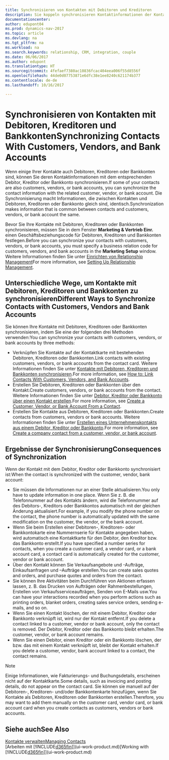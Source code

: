 ```yaml
---
title: Synchronisieren von Kontakten mit Debitoren und Kreditoren
description: Sie koppeln synchronisieren Kontaktinformationen der Kontakte, die auch Debitoren, Kreditoren oder Bankkonten sind, so aktualisieren Sie nur Informationen in einem Bereich.
documentationcenter: 
author: edupont04
ms.prod: dynamics-nav-2017
ms.topic: article
ms.devlang: na
ms.tgt_pltfrm: na
ms.workload: na
ms.search.keywords: relationship, CRM, integration, couple
ms.date: 06/06/2017
ms.author: edupont
ms.translationtype: HT
ms.sourcegitcommit: 4fefaef7380ac10836fcac404eea006f55d8556f
ms.openlocfilehash: 44de0d07753871e6dfc38e1ee8240c621174b377
ms.contentlocale: de-de
ms.lasthandoff: 10/16/2017

---
```

# <a name="synchronizing-contacts-with-customers-vendors-and-bank-accounts"></a><span data-ttu-id="e3a5b-103">Synchronisieren von Kontakten mit Debitoren, Kreditoren und Bankkonten</span><span class="sxs-lookup"><span data-stu-id="e3a5b-103">Synchronizing Contacts With Customers, Vendors, and Bank Accounts</span></span>
<span data-ttu-id="e3a5b-104">Wenn einige Ihrer Kontakte auch Debitoren, Kreditoren oder Bankkonten sind, können Sie deren Kontaktinformationen mit dem entsprechenden Debitor, Kreditor oder Bankkonto synchronisieren.</span><span class="sxs-lookup"><span data-stu-id="e3a5b-104">If some of your contacts are also customers, vendors, or bank accounts, you can synchronize the contact information with the related customer, vendor, or bank account.</span></span> <span data-ttu-id="e3a5b-105">Die Synchronisierung macht Informationen, die zwischen Kontakten und Debitoren, Kreditoren oder Bankkonto gleich sind, identisch.</span><span class="sxs-lookup"><span data-stu-id="e3a5b-105">Synchronization makes information that is common between contacts and customers, vendors, or bank account the same.</span></span>  

<span data-ttu-id="e3a5b-106">Bevor Sie Ihre Kontakte mit Debitoren, Kreditoren oder Bankkonten synchronisieren, müssen Sie in dem Fenster **Marketing & Vertrieb Einr.** einen Geschäftsbeziehungscode für Debitoren, Kreditoren und Bankkonten festlegen.</span><span class="sxs-lookup"><span data-stu-id="e3a5b-106">Before you can synchronize your contacts with customers, vendors, or bank accounts, you must specify a business relation code for customers, vendors, and bank accounts in the **Marketing Setup** window.</span></span> <span data-ttu-id="e3a5b-107">Weitere Informationen finden Sie unter [Einrichten von Relationship Management](marketing-setup-marketing.md)</span><span class="sxs-lookup"><span data-stu-id="e3a5b-107">For more information, see [Setting Up Relationship Management](marketing-setup-marketing.md).</span></span>

## <a name="different-ways-to-synchronize-contacts-with-customers-vendors-and-bank-accounts"></a><span data-ttu-id="e3a5b-108">Unterschiedliche Wege, um Kontakte mit Debitoren, Kreditoren und Bankkonten zu synchronisieren</span><span class="sxs-lookup"><span data-stu-id="e3a5b-108">Different Ways to Synchronize Contacts with Customers, Vendors and Bank Accounts</span></span>
<span data-ttu-id="e3a5b-109">Sie können Ihre Kontakte mit Debitoren, Kreditoren oder Bankkonten synchronisieren, indem Sie eine der folgenden drei Methoden verwenden:</span><span class="sxs-lookup"><span data-stu-id="e3a5b-109">You can synchronize your contacts with customers, vendors, or bank accounts by three methods:</span></span>

* <span data-ttu-id="e3a5b-110">Verknüpfen Sie Kontakte auf der Kontaktkarte mit bestehenden Debitoren, Kreditoren oder Bankkonten.</span><span class="sxs-lookup"><span data-stu-id="e3a5b-110">Link contacts with existing customers, vendors, or bank accounts from the contact card.</span></span> <span data-ttu-id="e3a5b-111">Weitere Informationen finden Sie unter [Kontakte mit Debitoren, Kreditoren und Bankkonten synchronisieren](marketing-how-link-contact.md).</span><span class="sxs-lookup"><span data-stu-id="e3a5b-111">For more information, see [How to: Link Contacts With Customers, Vendors, and Bank Accounts](marketing-how-link-contact.md).</span></span>
* <span data-ttu-id="e3a5b-112">Erstellen Sie Debitoren, Kreditoren oder Bankkonten über den Kontakt.</span><span class="sxs-lookup"><span data-stu-id="e3a5b-112">Create customers, vendors, or bank accounts from the contact.</span></span> <span data-ttu-id="e3a5b-113">Weitere Informationen finden Sie unter [Debitor, Kreditor oder Bankkonto über einen Kontakt erstellen](marketing-how-create-contacts-new-customers-vendors-bank-accounts.md).</span><span class="sxs-lookup"><span data-stu-id="e3a5b-113">For more information, see [Create a Customer, Vendor, or Bank Account From a Contact](marketing-how-create-contacts-new-customers-vendors-bank-accounts.md).</span></span>
* <span data-ttu-id="e3a5b-114">Erstellen Sie Kontakte aus Debitoren, Kreditoren oder Bankkonten.</span><span class="sxs-lookup"><span data-stu-id="e3a5b-114">Create contacts from customers, vendors or bank accounts.</span></span> <span data-ttu-id="e3a5b-115">Weitere Informationen finden Sie unter [Erstellen eines Unternehmenskontakts aus einem Debitor, Kreditor oder Bankkonto](marketing-how-create-contact-companies.md).</span><span class="sxs-lookup"><span data-stu-id="e3a5b-115">For more information, see [Create a company contact from a customer, vendor, or bank account](marketing-how-create-contact-companies.md).</span></span>

## <a name="consequences-of-synchronization"></a><span data-ttu-id="e3a5b-116">Ergebnisse der Synchronisierung</span><span class="sxs-lookup"><span data-stu-id="e3a5b-116">Consequences of Synchronization</span></span>
<span data-ttu-id="e3a5b-117">Wenn der Kontakt mit dem Debitor, Kreditor oder Bankkonto synchronisiert ist:</span><span class="sxs-lookup"><span data-stu-id="e3a5b-117">When the contact is synchronized with the customer, vendor, bank account:</span></span>

* <span data-ttu-id="e3a5b-118">Sie müssen die Informationen nur an einer Stelle aktualisieren.</span><span class="sxs-lookup"><span data-stu-id="e3a5b-118">You only have to update information in one place.</span></span> <span data-ttu-id="e3a5b-119">Wenn Sie z. B. die Telefonnummer auf des Kontakts ändern, wird die Telefonnummer auf des Debitors-, Kreditors oder Bankkontos automatisch mit der gleichen Änderung aktualisiert.</span><span class="sxs-lookup"><span data-stu-id="e3a5b-119">For example, if you modify the phone number on the contact, the phone number is automatically updated with the same modification on the customer, the vendor, or the bank account.</span></span>
* <span data-ttu-id="e3a5b-120">Wenn Sie beim Erstellen einer Debitoren-, Kreditoren- oder Bankkontokarte eine Nummernserie für Kontakte angegeben haben, wird automatisch eine Kontaktkarte für den Debitor, den Kreditor bzw. das Bankkonto erstellt.</span><span class="sxs-lookup"><span data-stu-id="e3a5b-120">If you have specified a number series for contacts, when you create a customer card, a vendor card, or a bank account card, a contact card is automatically created for the customer, vendor or bank account.</span></span>
* <span data-ttu-id="e3a5b-121">Über den Kontakt können Sie Verkaufsangebote und -Aufträge, Einkaufsanfragen und –Aufträge erstellen.</span><span class="sxs-lookup"><span data-stu-id="e3a5b-121">You can create sales quotes and orders, and purchase quotes and orders from the contact.</span></span>
* <span data-ttu-id="e3a5b-122">Sie können Ihre Aktivitäten beim Durchführen von Aktionen erfassen lassen, z. B. das Drucken von Aufträgen oder Rahmenbestellungen, Erstellen von Verkaufsserviceaufträgen, Senden von E-Mails usw.</span><span class="sxs-lookup"><span data-stu-id="e3a5b-122">You can have your interactions recorded when you perform actions such as printing orders, blanket orders, creating sales service orders, sending e-mails, and so on.</span></span>
* <span data-ttu-id="e3a5b-123">Wenn Sie einen Kontakt löschen, der mit einem Debitor, Kreditor oder Bankkonto verknüpft ist, wird nur der Kontakt entfernt.</span><span class="sxs-lookup"><span data-stu-id="e3a5b-123">If you delete a contact linked to a customer, vendor or bank account, only the contact is removed.</span></span> <span data-ttu-id="e3a5b-124">Der Debitor, Kreditor oder das Bankkonto bleibt erhalten.</span><span class="sxs-lookup"><span data-stu-id="e3a5b-124">The customer, vendor, or bank account remains.</span></span>
* <span data-ttu-id="e3a5b-125">Wenn Sie einen Debitor, einen Kreditor oder ein Bankkonto löschen, der bzw. das mit einem Kontakt verknüpft ist, bleibt der Kontakt erhalten.</span><span class="sxs-lookup"><span data-stu-id="e3a5b-125">If you delete a customer, vendor, bank account linked to a contact, the contact remains.</span></span>

> [!NOTE]  
>   <span data-ttu-id="e3a5b-126">Einige Informationen, wie Fakturierungs- und Buchungsdetails, erscheinen nicht auf der Kontaktkarte.</span><span class="sxs-lookup"><span data-stu-id="e3a5b-126">Some details, such as invoicing and posting details, do not appear on the contact card.</span></span> <span data-ttu-id="e3a5b-127">Sie können sie manuell auf der Debitoren-, Kreditoren- und/oder Bankkontenkarte hinzufügen, wenn Sie Kontakte als Debitoren, Kreditoren oder Bankkonten erstellen.</span><span class="sxs-lookup"><span data-stu-id="e3a5b-127">Therefore, you may want to add them manually on the customer card, vendor card, or bank account card when you create contacts as customers, vendors or bank accounts.</span></span>

## <a name="see-also"></a><span data-ttu-id="e3a5b-128">Siehe auch</span><span class="sxs-lookup"><span data-stu-id="e3a5b-128">See Also</span></span>
[<span data-ttu-id="e3a5b-129">Kontakte verwalten</span><span class="sxs-lookup"><span data-stu-id="e3a5b-129">Managing Contacts</span></span>](marketing-contacts.md)  
<span data-ttu-id="e3a5b-130">[Arbeiten mit [!INCLUDE[d365fin](includes/d365fin_md.md)]](ui-work-product.md)</span><span class="sxs-lookup"><span data-stu-id="e3a5b-130">[Working with [!INCLUDE[d365fin](includes/d365fin_md.md)]](ui-work-product.md)</span></span>

